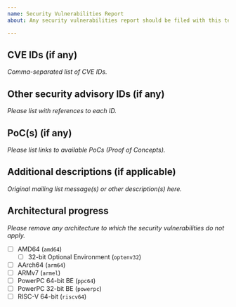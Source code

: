 ```yaml
---
name: Security Vulnerabilities Report
about: Any security vulnerabilities report should be filed with this template.

---
```


CVE IDs (if any)
---------------------

*Comma-separated list of CVE IDs.*

Other security advisory IDs (if any)
------------------------------------------------

*Please list with references to each ID.*

PoC(s) (if any)
-------------------

*Please list links to available PoCs (Proof of Concepts).*

Additional descriptions (if applicable)
----------------------------------------------------

*Original mailing list message(s) or other description(s) here.*

Architectural progress
--------------------------------

*Please remove any architecture to which the security vulnerabilities do not apply.*

- [ ] AMD64 (`amd64`)
    - [ ] 32-bit Optional Environment (`optenv32`)
- [ ] AArch64 (`arm64`)
- [ ] ARMv7 (`armel`)
- [ ] PowerPC 64-bit BE (`ppc64`)
- [ ] PowerPC 32-bit BE (`powerpc`)
- [ ] RISC-V 64-bit (`riscv64`)
